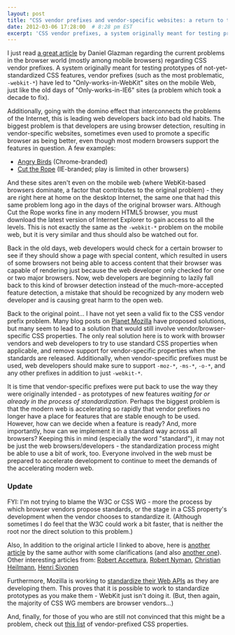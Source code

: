 ```yaml
---
layout: post
title: "CSS vendor prefixes and vendor-specific websites: a return to the IE6 era?"
date: 2012-03-06 17:28:00  # 8:28 pm EST
excerpt: 'CSS vendor prefixes, a system originally meant for testing prototypes of not-yet-standardized CSS features, have led to "Only-works-in-WebKit" sites on the mobile Web and across the Internet, just like the old days of "Only-works-in-IE6" sites (a problem which took a decade to fix). Additionally, this is slowly starting the domino effect leading us back into bad habits from the old days of the Internet.'
---
```

I just read [a great article][1] by Daniel Glazman regarding the current problems in the browser world (mostly among mobile browsers) regarding CSS vendor prefixes. A system originally meant for testing prototypes of not-yet-standardized CSS features, vendor prefixes (such as the most problematic, `-webkit-*`) have led to "Only-works-in-WebKit" sites on the mobile Web, just like the old days of "Only-works-in-IE6" sites (a problem which took a decade to fix).

Additionally, going with the domino effect that interconnects the problems of the Internet, this is leading web developers back into bad old habits. The biggest problem is that developers are using browser detection, resulting in vendor-specific websites, sometimes even used to promote a specific browser as being better, even though most modern browsers support the features in question. A few examples:

* [Angry Birds][2] (Chrome-branded)
* [Cut the Rope][3] (IE-branded; play is limited in other browsers)

And these sites aren't even on the mobile web (where WebKit-based browsers dominate, a factor that contributes to the original problem) - they are right here at home on the desktop Internet, the same one that had this same problem long ago in the days of the original browser wars. Although Cut the Rope works fine in any modern HTML5 browser, you must download the latest version of Internet Explorer to gain access to all the levels. This is not exactly the same as the `-webkit-*` problem on the mobile web, but it is very similar and thus should also be watched out for.

Back in the old days, web developers would check for a certain browser to see if they should show a page with special content, which resulted in users of some browsers not being able to access content that their browser was capable of rendering just because the web developer only checked for one or two major browsers. Now, web developers are beginning to lazily fall back to this kind of browser detection instead of the much-more-accepted feature detection, a mistake that should be recognized by any modern web developer and is causing great harm to the open web.

Back to the original point... I have not yet seen a valid fix to the CSS vendor prefix problem. Many blog posts on [Planet Mozilla](http://planet.mozilla.org/) have proposed solutions, but many seem to lead to a solution that would still involve vendor/browser-specific CSS properties. The only real solution here is to work with browser vendors and web developers to try to use standard CSS properties when applicable, and remove support for vendor-specific properties when the standards are released. Additionally, when vendor-specific prefixes must be used, web developers should make sure to support `-moz-*`, `-ms-*`, `-o-*`, and any other prefixes in addition to just `-webkit-*`.

It is time that vendor-specific prefixes were put back to use the way they were originally intended - as prototypes of new features *waiting for or already in the process of standardization*. Perhaps the biggest problem is that the modern web is accelerating so rapidly that vendor prefixes no longer have a place for features that are stable enough to be used. However, how can we decide when a feature is ready? And, more importantly, how can we implement it in a standard way across all browsers? Keeping this in mind (especially the word "standard"), it may not be just the web browsers/developers - the standardization process might be able to use a bit of work, too. Everyone involved in the web must be prepared to accelerate development to continue to meet the demands of the accelerating modern web.

### Update
FYI: I'm not trying to blame the W3C or CSS WG - more the process by which browser vendors propose standards, or the stage in a CSS property's development when the vendor chooses to standardize it. (Although sometimes I do feel that the W3C could work a bit faster, that is neither the root nor the direct solution to this problem.)

Also, In addition to the original article I linked to above, here is [another article][4] by the same author with some clarifications (and also [another one][5]). Other interesting articles from: [Robert Accettura][6], [Robert Nyman][7], [Christian Heilmann][8], [Henri Sivonen][9]

Furthermore, Mozilla is working to [standardize their Web APIs][10] as they are developing them. This proves that it is possible to work to standardize prototypes as you make them - WebKit just isn't doing it. (But, then again, the majority of CSS WG members are browser vendors...)

And, finally, for those of you who are still not convinced that this might be a problem, check out [this list][11] of vendor-prefixed CSS properties.

[1]: http://www.glazman.org/weblog/dotclear/index.php?post/2012/02/09/CALL-FOR-ACTION%3A-THE-OPEN-WEB-NEEDS-YOU-NOW
[2]: http://chrome.angrybirds.com/
[3]: http://www.cuttherope.ie/
[4]: http://www.glazman.org/weblog/dotclear/index.php?post/2012/02/09/Some-clarifications
[5]: http://www.glazman.org/weblog/dotclear/index.php?post/2012/02/10/Blaming-CSS-WG-is-too-easy-Brendan
[6]: http://robert.accettura.com/blog/2012/02/09/on-prefixing-and-monobrowser-culture/
[7]: http://robertnyman.com/2012/02/16/thoughts-on-the-css-prefix-situation/
[8]: http://christianheilmann.com/2012/02/09/now-vendor-prefixes-have-become-a-problem-want-to-help-fix-it/
[9]: http://hsivonen.iki.fi/vendor-prefixes/
[10]: http://brendaneich.com/2012/02/mobile-web-api-evolution/
[11]: http://peter.sh/experiments/vendor-prefixed-css-property-overview/
